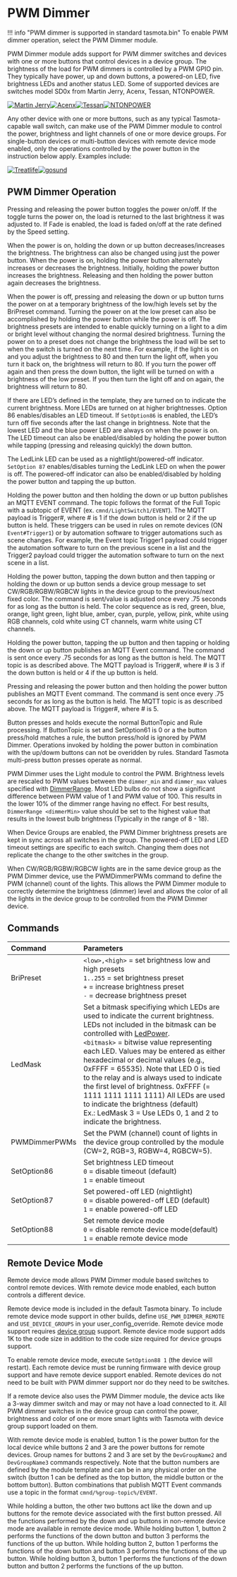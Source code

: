 # PWM Dimmer

!!! info "PWM dimmer is supported in standard tasmota.bin"
      To enable PWM dimmer operation, select the PWM Dimmer module.

PWM Dimmer module adds support for PWM dimmer switches and devices with one or more buttons that control devices in a device group. The brightness of the load for PWM dimmers is controlled by a PWM GPIO pin. They typically have power, up and down buttons, a powered-on LED, five brightness LEDs and another status LED. Some of supported devices are switches model SD0x from Martin Jerry, Acenx, Tessan, NTONPOWER.  

[![Martin Jerry](_media/pwmdimmer1.jpg)](https://www.amazon.com/dp/B07FXYSVR1)[![Acenx](_media/pwmdimmer2.jpg)](https://www.amazon.com/dp/B07V26Q3VD)[![Tessan](_media/pwmdimmer3.jpg)](https://www.amazon.com/dp/B07K67D43J)[![NTONPOWER](_media/pwmdimmer4.jpg)](https://www.amazon.com/dp/B07TTGFWFM)

Any other device with one or more buttons, such as any typical Tasmota-capable wall switch, can make use of the PWM Dimmer module to control the power, brightness and light channels of one or more device groups. For single-button devices or multi-button devices with remote device mode enabled, only the operations controlled by the power button in the instruction below apply. Examples include:

[![Treatlife](_media/pwmdimmer5.jpg)](https://www.amazon.com/Treatlife-Smart-Light-Switch-Assistant/dp/B07SB5RW14)[![gosund](_media/pwmdimmer6.jpg)](https://www.amazon.com/gp/product/B07MV1RTSV)

## PWM Dimmer Operation

Pressing and releasing the power button toggles the power on/off. If the toggle turns the power on, the load is returned to the last brightness it was adjusted to. If Fade is enabled, the load is faded on/off at the rate defined by the Speed setting.

When the power is on, holding the down or up button decreases/increases the brightness. The brightness can also be changed using just the power button. When the power is on, holding the power button alternately increases or decreases the brightness. Initially, holding the power button increases the brightness. Releasing and then holding the power button again decreases the brightness.

When the power is off, pressing and releasing the down or up button turns the power on at a temporary brightness of the low/high levels set by the BriPreset command. Turning the power on at the low preset can also be accomplished by holding the power button while the power is off. The brightness presets are intended to enable quickly turning on a light to a dim or bright level without changing the normal desired brightness. Turning the power on to a preset does not change the brightness the load will be set to when the switch is turned on the next time. For example, if the light is on and you adjust the brightness to 80 and then turn the light off, when you turn it back on, the brightness will return to 80. If you turn the power off again and then press the down button, the light will be turned on with a brightness of the low preset. If you then turn the light off and on again, the brightness will return to 80.

If there are LED’s defined in the template, they are turned on to indicate the current brightness. More LEDs are turned on at higher brightnesses. Option 86 enables/disables an LED timeout. If `SetOption86` is enabled, the LED’s turn off five seconds after the last change in brightness. Note that the lowest LED and the blue power LED are always on when the power is on. The LED timeout can also be enabled/disabled by holding the power button while tapping (pressing and releasing quickly) the down button.

The LedLink LED can be used as a nightlight/powered-off indicator. `SetOption 87` enables/disables turning the LedLink LED on when the power is off. The powered-off indicator can also be enabled/disabled by holding the power button and tapping the up button.

Holding the power button and then holding the down or up button publishes an MQTT EVENT command. The topic follows the format of the Full Topic with a subtopic of EVENT (ex. `cmnd/LightSwitch1/EVENT`). The MQTT payload is Trigger#, where # is 1 if the down button is held or 2 if the up button is held. These triggers can be used in rules on remote devices  (ON `Event#Trigger1`) or by automation software to trigger automations such as scene changes. For example, the Event topic Trigger1 payload could trigger the automation software to turn on the previous scene in a list and the Trigger2 payload could trigger the automation software to turn on the next scene in a list.

Holding the power button, tapping the down button and then tapping or holding the down or up button sends a device group message to set CW/RGB/RGBW/RGBCW lights in the device group to the previous/next fixed color. The command is sent/value is adjusted once every .75 seconds for as long as the button is held. The color sequence as is red, green, blue, orange, light green, light blue, amber, cyan, purple, yellow, pink, white using RGB channels, cold white using CT channels, warm white using CT channels.

Holding the power button, tapping the up button and then tapping or holding the down or up button publishes an MQTT Event command. The command is sent once every .75 seconds for as long as the button is held. The MQTT topic is as described above. The MQTT payload is Trigger#, where # is 3 if the down button is held or 4 if the up button is held.

Pressing and releasing the power button and then holding the power button publishes an MQTT Event command. The command is sent once every .75 seconds for as long as the button is held. The MQTT topic is as described above. The MQTT payload is Trigger#, where # is 5.

Button presses and holds execute the normal ButtonTopic and Rule processing. If ButtonTopic is set and SetOption61 is 0 or a the button press/hold matches a rule, the button press/hold is ignored by PWM Dimmer. Operations invoked by holding the power button in combination with the up/dowm buttons can not be overidden by rules. Standard Tasmota multi-press button presses operate as normal.

PWM Dimmer uses the Light module to control the PWM. Brightness levels are rescaled to PWM values between the `dimmer_min` and `dimmer_max` values specified with [DimmerRange](Commands.md#dimmerrange). Most LED bulbs do not show a significant difference between PWM value of 1 and PWM value of 100. This results in the lower 10% of the dimmer range having no effect. For best results, `DimmerRange <dimmerMin>` value should be set to the highest value that results in the lowest bulb brightness (Typically in the range of 8 - 18).

When Device Groups are enabled, the PWM Dimmer brightness presets are kept in sync across all switches in the group. The powered-off LED and LED timeout settings are specific to each switch. Changing them does not replicate the change to the other switches in the group.

When CW/RGB/RGBW/RGBCW lights are in the same device group as the PWM Dimmer device, use the PWMDimmerPWMs command to define the PWM (channel) count of the lights. This allows the PWM Dimmer module to correctly determine the brightness (dimmer) level and allows the color of all the lights in the device group to be controlled from the PWM Dimmer device.

## Commands

Command|Parameters
:---|:---
BriPreset|`<low>,<high>` = set brightness low and high presets<br>`1..255` = set brightness preset<br>`+` = increase brightness preset<br>`-` = decrease brightness preset
LedMask|Set a bitmask specifiying which LEDs are used to indicate the current brightness. LEDs not included in the bitmask can be controlled with [LedPower<x>](Commands.md#ledpower).<br>`<bitmask>` = bitwise value representing each LED. Values may be entered as either hexadecimal or decimal values (e.g., 0xFFFF = 65535). Note that LED 0 is tied to the relay and is always used to indicate the first level of brightness. 0xFFFF (= 1111 1111 1111 1111) All LEDs are used to indicate the  brightness (default)<br>Ex.: LedMask 3 = Use LEDs 0, 1 and 2 to indicate the brightness.
PWMDimmerPWMs|Set the PWM (channel) count of lights in the device group controlled by the module (CW=2, RGB=3, RGBW=4, RGBCW=5).
SetOption86|Set brightness LED timeout<br>`0` = disable timeout (default)<br>`1` = enable timeout
SetOption87|Set powered-off LED (nightlight)<br>`0` = disable powered-off LED (default)<br>`1` = enable powered-off LED
SetOption88|Set remote device mode<br>`0` = disable remote device mode(default)<br>`1` = enable remote device mode

## Remote Device Mode

Remote device mode allows PWM Dimmer module based switches to control remote devices. With remote device mode enabled, each button controls a different device.

Remote device mode is included in the default Tasmota binary. To include remote device mode support in other builds, define `USE_PWM_DIMMER_REMOTE` and `USE_DEVICE_GROUPS` in your user_config_override. Remote device mode support requires [device group](Device-Groups.md) support. Remote device mode support adds 1K to the code size in addition to the code size required for device groups support.

To enable remote device mode, execute `SetOption88 1` (the device will restart). Each remote device must be running firmware with device group support and have remote device support enabled. Remote devices do not need to be built with PWM dimmer support nor do they need to be switches.

If a remote device also uses the PWM Dimmer module, the device acts like a 3-way dimmer switch and may or may not have a load connected to it. All PWM dimmer switches in the device group can control the power, brightness and color of one or more smart lights with Tasmota with device group support loaded on them.

With remote device mode is enabled, button 1 is the power button for the local device while buttons 2 and 3 are the power buttons for remote devices. Group names for buttons 2 and 3 are set by the `DevGroupName2` and `DevGroupName3` commands respectively. Note that the button numbers are defined by the module template and can be in any physical order on the switch (button 1 can be defined as the top button, the middle button or the bottom button). Button combinations that publish MQTT Event commands use a topic in the format `cmnd/%group-topic%/EVENT`.

While holding a button, the other two buttons act like the down and up buttons for the remote device associated with the first button pressed. All the functions performed by the down and up buttons in non-remote device mode are available in remote device mode. While holding button 1, button 2 performs the functions of the down button and button 3 performs the functions of the up button. While holding button 2, button 1 performs the functions of the down button and button 3 performs the functions of the up button. While holding button 3, button 1 performs the functions of the down button and button 2 performs the functions of the up button.
